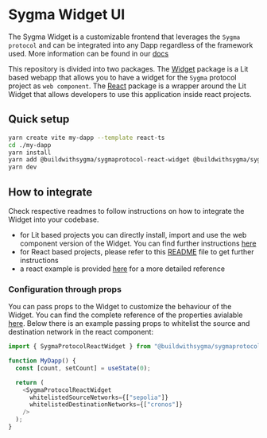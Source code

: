 # Sygma Widget UI

The Sygma Widget is a customizable frontend that leverages the `Sygma protocol` and can be integrated into any Dapp regardless of the framework used. More information can be found in our [docs](https://docs.buildwithsygma.com/)

This repository is divided into two packages. The [Widget](./packages/widget/) package is a Lit based webapp that allows you to have a widget for the `Sygma` protocol project as `web component`. The [React](./packages/react/) package is a wrapper around the Lit Widget that allows developers to use this application inside react projects.

## Quick setup

```bash
yarn create vite my-dapp --template react-ts
cd ./my-dapp
yarn install
yarn add @buildwithsygma/sygmaprotocol-react-widget @buildwithsygma/sygma-sdk-core
yarn dev
```

## How to integrate

Check respective readmes to follow instructions on how to integrate the Widget into your codebase. 

* for Lit based projects you can directly install, import and use the web component version of the Widget. You can find further instructions [here](./packages/widget/README.md)
* for React based projects, please refer to this [README](./packages/react/README.md) file to get further instructions
* a react example is provided [here](/examples/react-widget-app/) for a more detailed reference

### Configuration through props

You can pass props to the Widget to customize the behaviour of the Widget. You can find the complete reference of the properties avialable [here](./packages/widget/src/widget.ts). Below there is an example passing props to whitelist the source and destination network in the react component:

```ts
import { SygmaProtocolReactWidget } from "@buildwithsygma/sygmaprotocol-react-widget";

function MyDapp() {
  const [count, setCount] = useState(0);

  return (
    <SygmaProtocolReactWidget
      whitelistedSourceNetworks={["sepolia"]}
      whitelistedDestinationNetworks={["cronos"]}
    />
  );
}
```